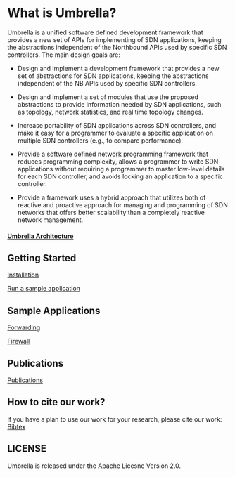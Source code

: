 # What is Umbrella? 

Umbrella is a unified software defined development framework that provides  a new set of APIs for implementing of SDN applications, keeping the abstractions independent of the Northbound APIs used by specific SDN controllers. The main design goals are: 

* Design and implement a development framework that provides a new set of abstractions for SDN applications, keeping the abstractions independent of the NB APIs used by specific SDN controllers.

* Design and implement a set of modules that use the proposed abstractions to provide information needed by SDN applications, such as topology, network statistics, and real time topology changes.
    
* Increase portability of SDN applications across SDN controllers, and make it easy for a programmer to evaluate a specific application on multiple SDN controllers (e.g., to compare performance).
    
* Provide a software defined network programming framework that reduces programming complexity, allows a programmer to write SDN applications without requiring a programmer to master low-level details for each SDN controller, and avoids locking an application to a specific controller.

* Provide a framework uses a hybrid approach that utilizes both of reactive and proactive approach for managing and programming of SDN networks that offers better scalability than a completely reactive network management. 

#### [Umbrella Architecture](http://umbrella.readthedocs.io/en/latest/overview.html)


## Getting Started

[Installation](http://umbrella.readthedocs.io/en/latest/getting_started.html#installation)

[Run a sample application](http://umbrella.readthedocs.io/en/latest/getting_started.html#run-a-sample-application)


## Sample Applications

[Forwarding](http://umbrella.readthedocs.io/en/latest/forwarding.html)

[Firewall](http://umbrella.readthedocs.io/en/latest/firewall.html)



## Publications

[Publications](http://umbrella-project.org/publications/)

## How to cite our work?

If you have a plan to use our work for your research, please cite our work: [Bibtex](https://dl.acm.org/citation.cfm?id=3233546)






## LICENSE 
Umbrella is released under the Apache Licesne Version 2.0. 
